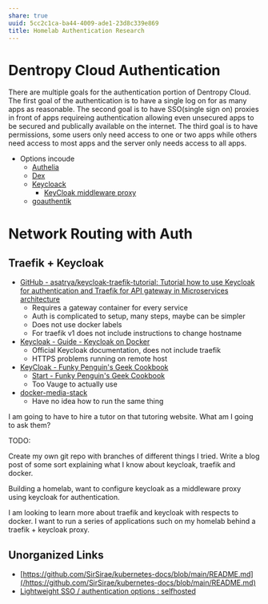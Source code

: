 ```yaml
---
share: true
uuid: 5cc2c1ca-ba44-4009-ade1-23d8c339e869
title: Homelab Authentication Research
---
```

# Dentropy Cloud Authentication

There are multiple goals for the authentication portion of Dentropy Cloud. The first goal of the authentication is to have a single log on for as many apps as reasonable. The second goal is to have SSO(single sign on) proxies in front of apps requireing authentication allowing even unsecured apps to be secured and publically available on the internet. The third goal is to have permissions, some users only need access to one or two apps while others need access to most apps and the server only needs access to all apps.

* Options incoude
  * [Authelia](https://www.authelia.com/docs/getting-started.html)
  * [Dex](https://dexidp.io/docs/getting-started/)
  * [Keycloack ](https://www.google.com/search?client=firefox-b-d&q=Keycloack+Docker+Docs)
    * [KeyCloak middleware proxy](https://geek-cookbook.funkypenguin.co.nz/ha-docker-swarm/traefik-forward-auth/keycloak/)
  * [goauthentik](https://goauthentik.io/docs/installation/docker-compose)

# Network Routing with Auth
Traefik + Keycloak
------------------

*   [GitHub - asatrya/keycloak-traefik-tutorial: Tutorial how to use Keycloak for authentication and Traefik for API gateway in Microservices architecture](https://github.com/asatrya/keycloak-traefik-tutorial)
    *   Requires a gateway container for every service
    *   Auth is complicated to setup, many steps, maybe can be simpler
    *   Does not use docker labels
    *   For traefik v1 does not include instructions to change hostname
*   [Keycloak - Guide - Keycloak on Docker](https://www.keycloak.org/getting-started/getting-started-docker)
    *   Official Keycloak documentation, does not include traefik
    *   HTTPS problems running on remote host
*   [KeyCloak - Funky Penguin's Geek Cookbook](https://geek-cookbook.funkypenguin.co.nz/ha-docker-swarm/traefik-forward-auth/keycloak/)
    *   [Start - Funky Penguin's Geek Cookbook](https://geek-cookbook.funkypenguin.co.nz/ha-docker-swarm/traefik-forward-auth/)
    *   Too Vauge to actually use
*   [docker-media-stack](/#root/5jZXv85ROHUf/nWnCFYtTJa52/de3eRAqBVWY0)
    *   Have no idea how to run the same thing

I am going to have to hire a tutor on that tutoring website. What am I going to ask them?

TODO:

Create my own git repo with branches of different things I tried.
Write a blog post of some sort explaining what I know about keycloak, traefik and docker.

Building a homelab, want to configure keycloak as a middleware proxy using keycloak for authentication.

I am looking to learn more about traefik and keycloak with respects to docker. I want to run a series of applications such on my homelab behind a traefik + keycloak proxy. 


## Unorganized Links

* [https://github.com/SirSirae/kubernetes-docs/blob/main/README.md](/https://github.com/SirSirae/kubernetes-docs/blob/main/README.md)
* [Lightweight SSO / authentication options : selfhosted](https://old.reddit.com/r/selfhosted/comments/ktq8t9/lightweight_sso_authentication_options/)
